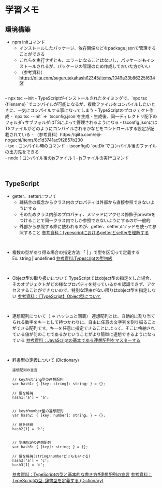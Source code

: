 # 学習メモ

## 環境構築
- npm initコマンド
  - インストールしたパッケージ、依存関係などをpackage.jsonで管理することができる
  - これらを実行せずとも、エラーになることはないし、パッケージもインストールされるが、パッケージの管理のため作成しておいた方がいい
  - （参考資料）https://qiita.com/sugurutakahashi12345/items/1049a33b86225f6345f
<br>
- npx tsc --init
  - TypeScriptがインストールされたタイミングで、`npx tsc {filename} `でコンパイルが可能になるが、複数ファイルをコンパイルしたいときに、一気にコンパイルする事になってしまう
  - TypeScriptのプロジェクト作成
  - `npx tsc --init` => `tsconfig.json`を生成
  - 生成後、同一ディレクトリ配下のフォルダ+サブフォルダはTSによって管理されるようになる
  - tsconfig.jsonにはTSファイルがどのようにコンパイルされるかなどをコントロールする設定が記載されている
  - （参考資料）https://qiita.com/eiji-noguchi/items/8c1d3741ac9f2857b230
<br>
- tsc  
  - コンパイル時のコマンド
  - tsconfigの `outDir`でコンパイル後のファイルの出力先をできる  
<br>
- node [ コンパイル後のjsファイル ]
  - jsファイルの実行コマンド

<br>
<br>
<br>

## TypeScript
- getter、setterについて
  - 疎結合の概念からクラス内のプロパティは外部から直接参照できないようにする  
  - そのためクラス内部のプロパティ、メソッドにアクセス修飾子privateをつけることで同一クラス内でしか参照できないようにするのが一般的
  - 外部から参照する際に使われるのが、getter、setterメソッドを使って参照すること
  [参考資料：typescriptにおけるgetterとsetterを理解する](https://qiita.com/kuropp/items/ebefeec110ea6a2beb62)
<br>

- 複数の型があり得る場合の指定方法
  「 | 」で型を区切って定義する  
  Ex. string | undefined
  [参考資料:Typescriptの型初級](https://qiita.com/uhyo/items/da21e2b3c10c8a03952f)
<br>

- Object型の取り扱いについて
  TypeScriptではobject型の指定をした場合、そのオブジェクトがどの様なプロパティを持っているかを認識できず、アクセスすることができないので、特別な理由がない限りはobject型を指定しない
  [参考資料：【TypeScript】Object型について](https://marsquai.com/a70497b9-805e-40a9-855d-1826345ca65f/1dc3824a-2ab9-471f-ad58-6226a37245ce/9a50771d-825f-4186-a56e-ba5f0d07b0e8/#h3-610a8202-f03c-4a07-8aa5-9a49e04cd316-0f4029b7-b51e-44a7-8832-8d590f35d917)

<br>

- 連想配列について（ => ハッシュと同義）
  連想配列とは、自動的に割り当てられる数字をキーとして持つかわりに、自由に任意の文字列を割り振ることができる配列です。キーを任意に指定できることによって、そこに格納されている値が何のことであるかということがより簡単に連想できるようになっている
  [参考資料：JavaScriptの基本である連想配列をマスターする](https://techplay.jp/column/528)


<br>

- 辞書型の定義について (Dictionary)
  <br>
  ```
  連想配列の宣言

  // keyがstring型の連想配列
  var hash1: { [key: string]: string; } = {};

  // 値を格納
  hash1['a'] = 'a'; 


  // keyがnumber型の連想配列
  var hash2: { [key: number]: string; } = {};

  // 値を格納
  hash2[1] = 'b'; 


  // 型未指定の連想配列
  var hash3: { [key]: string; } = {};

  // 値を格納(string/numberどっちもいける)
  hash3['a'] = 'c'; 
  hash3[1] = 'd';
  ```
  [参考資料：TypeScriptの型と基本的な書き方#連想配列の宣言](https://qiita.com/Rock22/items/d7ae96464bdbf297c6ec#%E9%80%A3%E6%83%B3%E9%85%8D%E5%88%97%E3%81%AE%E5%AE%A3%E8%A8%80)
  [参考資料：TypeScriptの型: 辞書型を定義する (Dictionary)](https://maku.blog/p/x3ocp9a/)
  